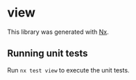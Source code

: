 # view

This library was generated with [Nx](https://nx.dev).

## Running unit tests

Run `nx test view` to execute the unit tests.
